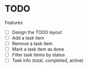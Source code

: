 # TODO

Features
- [ ] Design the TODO layout
- [ ] Add a task item
- [ ] Remove a task item
- [ ] Mark a task item as done
- [ ] Filter task items by status
- [ ] Task info (total, completed, active)